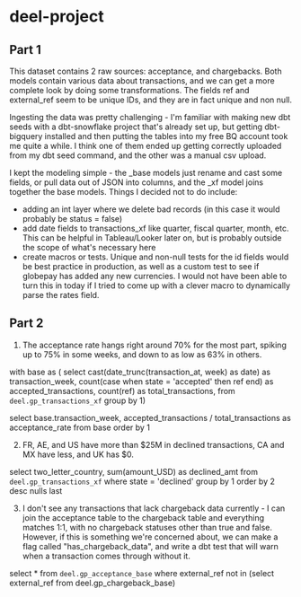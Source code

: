 # deel-project

## Part 1
This dataset contains 2 raw sources: acceptance, and chargebacks. Both models contain various data about transactions, and we can get a more complete look by doing some transformations. The fields ref and external_ref seem to be unique IDs, and they are in fact unique and non null. 

Ingesting the data was pretty challenging - I'm familiar with making new dbt seeds with a dbt-snowflake project that's already set up, but getting dbt-bigquery installed and then putting the tables into my free BQ account took me quite a while. I think one of them ended up getting correctly uploaded from my dbt seed command, and the other was a manual csv upload.

I kept the modeling simple - the _base models just rename and cast some fields, or pull data out of JSON into columns, and the _xf model joins together the base models. Things I decided not to do include:
  - adding an int layer where we delete bad records (in this case it would probably be status = false)
  - add date fields to transactions_xf like quarter, fiscal quarter, month, etc. This can be helpful in Tableau/Looker later on, but is probably outside the scope of what's necessary here
  - create macros or tests. Unique and non-null tests for the id fields would be best practice in production, as well as a custom test to see if globepay has added any new currencies. I would not have been able to turn this in today if I tried to come up with a clever macro to dynamically parse the rates field.

## Part 2
1. The acceptance rate hangs right around 70% for the most part, spiking up to 75% in some weeks, and down to as low as 63% in others.

with base as (
select 
  cast(date_trunc(transaction_at, week) as date)          as transaction_week,
  count(case when state = 'accepted' then ref end)        as accepted_transactions,
  count(ref)                                              as total_transactions,
from `deel.gp_transactions_xf`
group by 1)

select 
        base.transaction_week,
        accepted_transactions / total_transactions        as acceptance_rate
from base
order by 1

2. FR, AE, and US have more than $25M in declined transactions, CA and MX have less, and UK has $0.
   
select
  two_letter_country,
  sum(amount_USD) as declined_amt
from `deel.gp_transactions_xf`
where state = 'declined'
group by 1
order by 2 desc nulls last

3. I don't see any transactions that lack chargeback data currently - I can join the acceptance table to the chargeback table and everything matches 1:1, with no chargeback statuses other than true and false. However, if this is something we're concerned about, we can make a flag called "has_chargeback_data", and write a dbt test that will warn when a transaction comes through without it.

select *
from `deel.gp_acceptance_base` 
where external_ref not in (select external_ref from deel.gp_chargeback_base)
